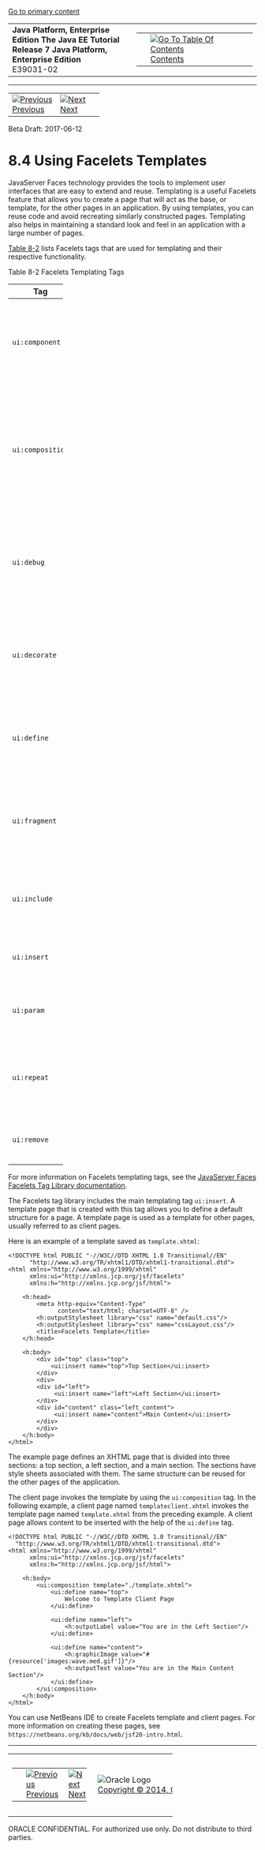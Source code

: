 [Go to primary content](#BEGIN)

<table>
<colgroup>
<col width="50%" />
<col width="50%" />
</colgroup>
<tbody>
<tr class="odd">
<td><strong>Java Platform, Enterprise Edition The Java EE Tutorial</strong><br />
<strong>Release 7 Java Platform, Enterprise Edition</strong><br />
E39031-02</td>
<td><table>
<tbody>
<tr class="odd">
<td> </td>
<td><a href="toc.htm"><img src="../../dcommon/gifs/toc.gif" alt="Go To Table Of Contents" /><br />
<span class="icon">Contents</span></a></td>
</tr>
</tbody>
</table></td>
</tr>
</tbody>
</table>

-----

<table>
<tbody>
<tr class="odd">
<td><a href="jsf-facelets003.htm"><img src="../../dcommon/gifs/leftnav.gif" alt="Previous" /><br />
<span class="icon">Previous</span></a> </td>
<td><a href="jsf-facelets005.htm"><img src="../../dcommon/gifs/rightnav.gif" alt="Next" /><br />
<span class="icon">Next</span></a></td>
<td> </td>
</tr>
</tbody>
</table>

Beta Draft: 2017-06-12

# 8.4 Using Facelets Templates

JavaServer Faces technology provides the tools to implement user
interfaces that are easy to extend and reuse. Templating is a useful
Facelets feature that allows you to create a page that will act as the
base, or template, for the other pages in an application. By using
templates, you can reuse code and avoid recreating similarly constructed
pages. Templating also helps in maintaining a standard look and feel in
an application with a large number of pages.

[Table 8-2](#GJBFP) lists Facelets tags that are used for templating and
their respective functionality.

Table 8-2 Facelets Templating Tags

<table style="width:22%;">
<colgroup>
<col width="22%" />
<col width="0%" />
</colgroup>
<thead>
<tr class="header">
<th>Tag</th>
<th>Function</th>
</tr>
</thead>
<tbody>
<tr class="odd">
<td><p><code dir="ltr">ui:component</code></p></td>
<td><p>Defines a component that is created and added to the component tree.</p></td>
</tr>
<tr class="even">
<td><p><code dir="ltr">ui:composition</code></p></td>
<td><p>Defines a page composition that optionally uses a template. Content outside of this tag is ignored.</p></td>
</tr>
<tr class="odd">
<td><p><code dir="ltr">ui:debug</code></p></td>
<td><p>Defines a debug component that is created and added to the component tree.</p></td>
</tr>
<tr class="even">
<td><p><code dir="ltr">ui:decorate</code></p></td>
<td><p>Similar to the composition tag but does not disregard content outside this tag.</p></td>
</tr>
<tr class="odd">
<td><p><code dir="ltr">ui:define</code></p></td>
<td><p>Defines content that is inserted into a page by a template.</p></td>
</tr>
<tr class="even">
<td><p><code dir="ltr">ui:fragment</code></p></td>
<td><p>Similar to the component tag but does not disregard content outside this tag.</p></td>
</tr>
<tr class="odd">
<td><p><code dir="ltr">ui:include</code></p></td>
<td><p>Encapsulates and reuses content for multiple pages.</p></td>
</tr>
<tr class="even">
<td><p><code dir="ltr">ui:insert</code></p></td>
<td><p>Inserts content into a template.</p></td>
</tr>
<tr class="odd">
<td><p><code dir="ltr">ui:param</code></p></td>
<td><p>Used to pass parameters to an included file.</p></td>
</tr>
<tr class="even">
<td><p><code dir="ltr">ui:repeat</code></p></td>
<td><p>Used as an alternative for loop tags, such as <code dir="ltr">c:forEach</code> or <code dir="ltr">h:dataTable.</code></p></td>
</tr>
<tr class="odd">
<td><p><code dir="ltr">ui:remove</code></p></td>
<td><p>Removes content from a page.</p></td>
</tr>
</tbody>
</table>

  

For more information on Facelets templating tags, see the [JavaServer
Faces Facelets Tag Library documentation](olink:JSFTL).

The Facelets tag library includes the main templating tag `ui:insert`. A
template page that is created with this tag allows you to define a
default structure for a page. A template page is used as a template for
other pages, usually referred to as client pages.

Here is an example of a template saved as `template.xhtml`:

``` oac_no_warn
<!DOCTYPE html PUBLIC "-//W3C//DTD XHTML 1.0 Transitional//EN" 
      "http://www.w3.org/TR/xhtml1/DTD/xhtml1-transitional.dtd">
<html xmlns="http://www.w3.org/1999/xhtml"
      xmlns:ui="http://xmlns.jcp.org/jsf/facelets"
      xmlns:h="http://xmlns.jcp.org/jsf/html">
    
    <h:head>
        <meta http-equiv="Content-Type" 
              content="text/html; charset=UTF-8" />
        <h:outputStylesheet library="css" name="default.css"/>
        <h:outputStylesheet library="css" name="cssLayout.css"/>
        <title>Facelets Template</title>
    </h:head>
    
    <h:body>
        <div id="top" class="top">
            <ui:insert name="top">Top Section</ui:insert>
        </div>
        <div>
        <div id="left">
             <ui:insert name="left">Left Section</ui:insert>
        </div>
        <div id="content" class="left_content">
             <ui:insert name="content">Main Content</ui:insert>
        </div>
        </div>
    </h:body>
</html>
```

The example page defines an XHTML page that is divided into three
sections: a top section, a left section, and a main section. The
sections have style sheets associated with them. The same structure can
be reused for the other pages of the application.

The client page invokes the template by using the `ui:composition` tag.
In the following example, a client page named `templateclient.xhtml`
invokes the template page named `template.xhtml` from the preceding
example. A client page allows content to be inserted with the help of
the `ui:define` tag.

``` oac_no_warn
<!DOCTYPE html PUBLIC "-//W3C//DTD XHTML 1.0 Transitional//EN" 
  "http://www.w3.org/TR/xhtml1/DTD/xhtml1-transitional.dtd">
<html xmlns="http://www.w3.org/1999/xhtml"
      xmlns:ui="http://xmlns.jcp.org/jsf/facelets"
      xmlns:h="http://xmlns.jcp.org/jsf/html">
    
    <h:body>
        <ui:composition template="./template.xhtml">
            <ui:define name="top">
                Welcome to Template Client Page
            </ui:define>

            <ui:define name="left">
                <h:outputLabel value="You are in the Left Section"/>
            </ui:define>

            <ui:define name="content">
                <h:graphicImage value="#{resource['images:wave.med.gif']}"/>
                <h:outputText value="You are in the Main Content Section"/>
            </ui:define>
        </ui:composition>
    </h:body>
</html>
```

You can use NetBeans IDE to create Facelets template and client pages.
For more information on creating these pages, see
`https://netbeans.org/kb/docs/web/jsf20-intro.html`.

-----

<table style="width:66%;">
<colgroup>
<col width="33%" />
<col width="0%" />
<col width="33%" />
</colgroup>
<tbody>
<tr class="odd">
<td><table style="width:96%;">
<colgroup>
<col width="0%" />
<col width="48%" />
<col width="48%" />
</colgroup>
<tbody>
<tr class="odd">
<td> </td>
<td><a href="jsf-facelets003.htm"><img src="../../dcommon/gifs/leftnav.gif" alt="Previous" /><br />
<span class="icon">Previous</span></a> </td>
<td><a href="jsf-facelets005.htm"><img src="../../dcommon/gifs/rightnav.gif" alt="Next" /><br />
<span class="icon">Next</span></a></td>
</tr>
</tbody>
</table></td>
<td><img src="../../dcommon/gifs/oracle.gif" alt="Oracle Logo" class="copyrightlogo" /> <a href="../../dcommon/html/cpyr.htm"><br />
<span class="copyrightlogo">Copyright © 2014, Oracle and/or its affiliates. All rights reserved.</span></a></td>
<td><table>
<tbody>
<tr class="odd">
<td> </td>
<td><a href="toc.htm"><img src="../../dcommon/gifs/toc.gif" alt="Go To Table Of Contents" /><br />
<span class="icon">Contents</span></a></td>
</tr>
</tbody>
</table></td>
</tr>
</tbody>
</table>

ORACLE CONFIDENTIAL. For authorized use only. Do not distribute to third parties.
